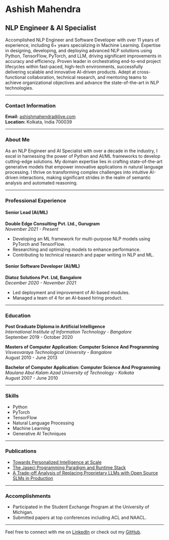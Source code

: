 # Ashish Mahendra

## NLP Engineer & AI Specialist

Accomplished NLP Engineer and Software Developer with over 11 years of experience, including 6+ years specializing in Machine Learning. Expertise in designing, developing, and deploying advanced NLP solutions using Python, TensorFlow, PyTorch, and LLM, driving significant improvements in accuracy and efficiency. Proven leader in orchestrating end-to-end project lifecycles within fast-paced, high-tech environments, successfully delivering scalable and innovative AI-driven products. Adept at cross-functional collaboration, technical research, and mentoring teams to achieve organizational objectives and advance the state-of-the-art in NLP technologies.

---

### Contact Information

**Email:** ashishmahendra@live.com  
**Location:** Kolkata, India 700039  

---

### About Me

As an NLP Engineer and AI Specialist with over a decade in the industry, I excel in harnessing the power of Python and AI/ML frameworks to develop cutting-edge solutions. My domain expertise lies in crafting state-of-the-art generative models that empower innovative applications in natural language processing. I thrive on transforming complex challenges into intuitive AI-driven interactions, making significant strides in the realm of semantic analysis and automated reasoning.

---

### Professional Experience

#### Senior Lead (AI/ML)
**Double Edge Consulting Pvt. Ltd., Gurugram**  
_November 2021 - Present_
- Developing an ML framework for multi-purpose NLP models using PyTorch and TensorFlow.
- Researching and optimizing models to enhance performance.
- Contributing to technical research and paper writing in NLP and ML.

#### Senior Software Developer (AI/ML)
**Diatoz Solutions Pvt. Ltd, Bangalore**  
_December 2020 - November 2021_
- Led deployment and improvement of AI-based modules.
- Managed a team of 4 for an AI-based hiring product.

---

### Education

**Post Graduate Diploma in Artificial Intelligence**  
_International Institute of Information Technology - Bangalore_  
September 2019 - October 2020

**Masters of Computer Application: Computer Science And Programming**  
_Visvesvaraya Technological University - Bangalore_  
August 2010 - June 2013

**Bachelor of Computer Application: Computer Science And Programming**  
_Maulana Abul Kalam Azad University of Technology - Kolkata_  
August 2007 - June 2010

---

### Skills

- Python 
- PyTorch 
- TensorFlow
- Natural Language Processing
- Machine Learning
- Generative AI Techniques

---

### Publications

- [Towards Personalized Intelligence at Scale](https://arxiv.org/pdf/2203.06668.pdf)
- [The Jaseci Programming Paradigm and Runtime Stack](https://ieeexplore.ieee.org/document/10129141)
- [A Trade-off Analysis of Replacing Proprietary LLMs with Open Source SLMs in Production](https://arxiv.org/abs/2312.14972)

---

### Accomplishments

- Participated in the Student Exchange Program at the University of Michigan.
- Submitted papers at top conferences including ACL and NAACL.

---

Feel free to connect with me on [LinkedIn](https://www.linkedin.com/in/yourprofile) or check out my [GitHub](https://github.com/yourusername).

